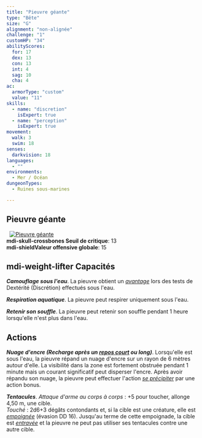 ```yaml
---
title: "Pieuvre géante"
type: "Bête"
size: "G"
alignment: "non-alignée"
challenge: "1"
customHP: "34"
abilityScores:
  for: 17
  dex: 13
  con: 13
  int: 4
  sag: 10
  cha: 4
ac:
  armorType: "custom"
  value: "11"
skills:
  - name: "discretion"
    isExpert: true
  - name: "perception"
    isExpert: true
movement:
  walk: 3
  swim: 18
senses:
  darkvision: 18
languages:
  - ""
environments:
  - Mer / Océan
dungeonTypes:
  - Ruines sous-marines

---
```

## Pieuvre géante
&nbsp;
[![Pieuvre géante](https://www.douaratil.fr/illustrations/bete/pieuvregeante300.jpeg)](https://www.douaratil.fr/illustrations/bete/pieuvregeante.jpeg)  
**<v-icon>mdi-skull-crossbones</v-icon> Seuil de critique**: 13            
**<v-icon>mdi-shield</v-icon>Valeur offensive globale**: 15      
## <v-icon>mdi-weight-lifter</v-icon> Capacités
_**Camouflage sous l'eau**_. La pieuvre obtient un [_avantage_](/utiliser-les-caracteristiques/#avantage-et-desavantage) lors des tests de Dextérité (Discrétion) effectués sous l'eau.

_**Respiration aquatique**_. La pieuvre peut respirer uniquement sous l'eau.

_**Retenir son souffle**_. La pieuvre peut retenir son souffle pendant 1 heure lorsqu'elle n'est plus dans l'eau.

## Actions
_**Nuage d'encre (Recharge après un [_repos court_](/gerer-la-sante-du-personnage/#repos-court) ou long)**_. Lorsqu'elle est sous l'eau, la pieuvre répand un nuage d'encre sur un rayon de 6 mètres autour d'elle. La visibilité dans la zone est fortement obstruée pendant 1 minute mais un courant significatif peut disperser l'encre. Après avoir répandu son nuage, la pieuvre peut effectuer l'action [_se précipiter_](/combattre/#se-precipiter) par une action bonus.

_**Tentacules**_. _Attaque d'arme au corps à corps_ : +5 pour toucher, allonge 4,50 m, une cible.  
_Touché_ : 2d6+3 dégâts contondants et, si la cible est une créature, elle est [_empoignée_](/gerer-la-sante-du-personnage/#empoigne) (évasion DD 16). Jusqu'au terme de cette empoignade, la cible est [_entravée_](/gerer-la-sante-du-personnage/#entrave) et la pieuvre ne peut pas utiliser ses tentacules contre une autre cible.
